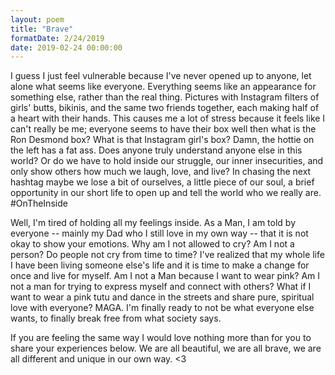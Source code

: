```yaml
---
layout: poem
title: "Brave"
formatDate: 2/24/2019
date: 2019-02-24 00:00:00
---
```

I guess I just feel vulnerable because I've never opened up to anyone, let alone what seems like everyone.  Everything seems like an appearance for something else, rather than the real thing.  Pictures with Instagram filters of girls' butts, bikinis, and the same two friends together, each making half of a heart with their hands.  This causes me a lot of stress because it feels like I can't really be me; everyone seems to have their box well then what is the Ron Desmond box?  What is that Instagram girl's box?  Damn, the hottie on the left has a fat ass.  Does anyone truly understand anyone else in this world? Or do we have to hold inside our struggle, our inner insecurities, and only show others how much we laugh, love, and live?  In chasing the next hashtag maybe we lose a bit of ourselves, a little piece of our soul, a brief opportunity in our short life to open up and tell the world who we really are.  #OnTheInside<br>

Well, I'm tired of holding all my feelings inside.  As a Man, I am told by everyone -- mainly my Dad who I still love in my own way -- that it is not okay to show your emotions.  Why am I not allowed to cry?  Am I not a person?  Do people not cry from time to time?  I've realized that my whole life I have been living someone else's life and it is time to make a change for once and live for myself.  Am I not a Man because I want to wear pink?  Am I not a man for trying to express myself and connect with others?  What if I want to wear a pink tutu and dance in the streets and share pure, spiritual love with everyone?  MAGA.  I'm finally ready to not be what everyone else wants, to finally break free from what society says.<br>

If you are feeling the same way I would love nothing more than for you to share your experiences below.  We are all beautiful, we are all brave, we are all different and unique in our own way. <3
